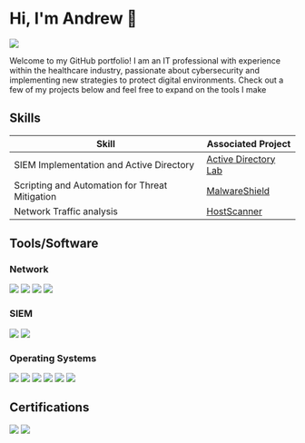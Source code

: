 # Hi, I'm Andrew :wave:
<a href="https://linkedin.com/in/andrewjpascual"><img src="https://img.shields.io/badge/-LinkedIn-0072b1?&style=for-the-badge&logo=linkedin&logoColor=white" /></a>

Welcome to my GitHub portfolio! I am an IT professional with experience within the healthcare industry, passionate about cybersecurity and implementing new strategies to protect digital environments. Check out a few of my projects below and feel free to expand on the tools I make

## Skills

| Skill                                         | Associated Project         |
|-----------------------------------------------|----------------------------|
| SIEM Implementation and Active Directory         | <a href="https://github.com/andrewjpascual/Active-Directory">Active Directory Lab|
| Scripting and Automation for Threat Mitigation   | <a href="https://github.com/andrewjpascual/MalwareShield">MalwareShield</a>|
| Network Traffic analysis                         | <a href="https://github.com/andrewjpascual/HostScanner">HostScanner</a>|


## Tools/Software

### Network
<div>
    <img src="https://img.shields.io/badge/-Wireshark-1679A7?&style=for-the-badge&logo=Wireshark&logoColor=white" />
    <img src="https://img.shields.io/badge/-Owasp%20Zap-FF4000?&style=for-the-badge&logo=OWASP&logoColor=white" />
    <img src="https://img.shields.io/badge/-Nmap-4D4D4D?&style=for-the-badge&logo=Nmap&logoColor=white" />
    <img src="https://img.shields.io/badge/-netstat-2E86C1?&style=for-the-badge&logo=netstat&logoColor=white" />
</div>

### SIEM
<div>
    <img src="https://img.shields.io/badge/-Datadog-632CA6?style=for-the-badge&logo=datadog&logoColor=white" />
    <img src="https://img.shields.io/badge/-Splunk-000000?style=for-the-badge&logo=splunk&logoColor=white" />
</div>

### Operating Systems
<div>
    <img src="https://img.shields.io/badge/-Windows-0078D6?&style=for-the-badge&logo=Windows&logoColor=white" />
    <img src="https://img.shields.io/badge/-macOS-000000?&style=for-the-badge&logo=Apple&logoColor=white" />
    <img src="https://img.shields.io/badge/-CentOS-262577?&style=for-the-badge&logo=CentOS&logoColor=white" />
    <img src="https://img.shields.io/badge/-Rocky_Linux_9-10B981?style=for-the-badge&logo=rockylinux&logoColor=white" />
    <img src="https://img.shields.io/badge/-Ubuntu-E95420?&style=for-the-badge&logo=Ubuntu&logoColor=white" />
    <img src="https://img.shields.io/badge/-Kali_Linux-557C94?&style=for-the-badge&logo=Kali%20Linux&logoColor=white" />
</div>

## Certifications

<div>
<img src="https://img.shields.io/badge/-Security%2B-FF0000?&style=for-the-badge&logo=CompTIA&logoColor=white" />
<img src="https://img.shields.io/badge/-AWS_Cloud_Practitioner-FF9900?style=for-the-badge&logo=amazon-aws&logoColor=white" />
</div>
